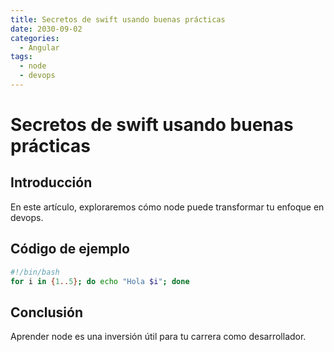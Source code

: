 ```yaml
---
title: Secretos de swift usando buenas prácticas
date: 2030-09-02
categories:
  - Angular
tags:
  - node
  - devops
---
```


# Secretos de swift usando buenas prácticas

## Introducción

En este artículo, exploraremos cómo node puede transformar tu enfoque en devops.

## Código de ejemplo

```bash
#!/bin/bash
for i in {1..5}; do echo "Hola $i"; done
```

## Conclusión

Aprender node es una inversión útil para tu carrera como desarrollador.